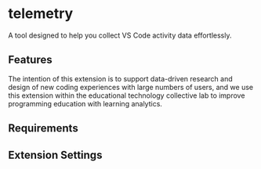 # telemetry
A tool designed to help you collect VS Code activity data effortlessly.

## Features
The intention of this extension is to support data-driven research and design of new coding experiences with large numbers of users, and we use this extension within the educational technology collective lab to improve programming education with learning analytics.

## Requirements

## Extension Settings